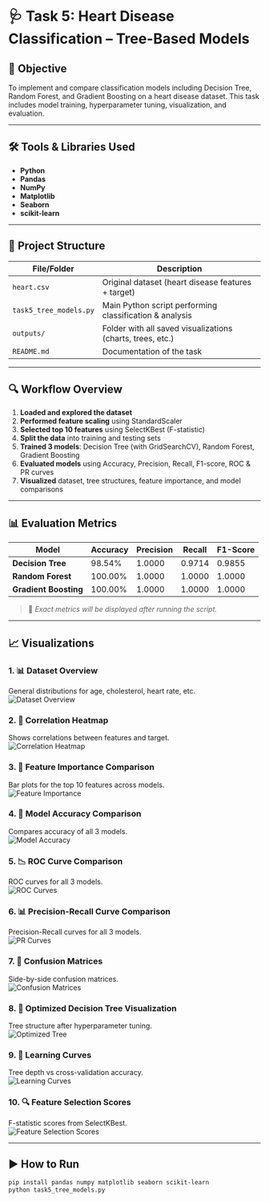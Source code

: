 # 🩺 Task 5: Heart Disease Classification – Tree-Based Models

## 📌 Objective
To implement and compare classification models including Decision Tree, Random Forest, and Gradient Boosting on a heart disease dataset. This task includes model training, hyperparameter tuning, visualization, and evaluation.

---

## 🛠️ Tools & Libraries Used

- **Python**  
- **Pandas**  
- **NumPy**  
- **Matplotlib**  
- **Seaborn**  
- **scikit-learn**

---

## 📁 Project Structure

| File/Folder                         | Description                                                 |
|-------------------------------------|-------------------------------------------------------------|
| `heart.csv`                         | Original dataset (heart disease features + target)          |
| `task5_tree_models.py`              | Main Python script performing classification & analysis     |
| `outputs/`                          | Folder with all saved visualizations (charts, trees, etc.)  |
| `README.md`                         | Documentation of the task                                   |

---

## 🔍 Workflow Overview

1. **Loaded and explored the dataset**  
2. **Performed feature scaling** using StandardScaler  
3. **Selected top 10 features** using SelectKBest (F-statistic)  
4. **Split the data** into training and testing sets  
5. **Trained 3 models**: Decision Tree (with GridSearchCV), Random Forest, Gradient Boosting  
6. **Evaluated models** using Accuracy, Precision, Recall, F1-score, ROC & PR curves  
7. **Visualized** dataset, tree structures, feature importance, and model comparisons  

---

## 📊 Evaluation Metrics

| Model             | Accuracy   | Precision | Recall | F1-Score |
|------------------|------------|-----------|--------|----------|
| **Decision Tree** | 98.54% | 1.0000 | 0.9714 | 0.9855 |
| **Random Forest** | 100.00% | 1.0000 | 1.0000 | 1.0000 |
| **Gradient Boosting** | 100.00% | 1.0000 | 1.0000 | 1.0000 |

> 📌 *Exact metrics will be displayed after running the script.*

---

## 📈 Visualizations

### 1. 📊 Dataset Overview
General distributions for age, cholesterol, heart rate, etc.  
![Dataset Overview](outputs/dataset_overview.png)

### 2. 🧬 Correlation Heatmap
Shows correlations between features and target.  
![Correlation Heatmap](outputs/correlation_heatmap.png)

### 3. 🌟 Feature Importance Comparison
Bar plots for the top 10 features across models.  
![Feature Importance](outputs/feature_importance_comparison.png)

### 4. 🧠 Model Accuracy Comparison
Compares accuracy of all 3 models.  
![Model Accuracy](outputs/model_accuracy_comparison.png)

### 5. 📉 ROC Curve Comparison
ROC curves for all 3 models.  
![ROC Curves](outputs/roc_curves.png)

### 6. 📊 Precision-Recall Curve Comparison
Precision-Recall curves for all 3 models.  
![PR Curves](outputs/precision_recall_curves.png)

### 7. 🧾 Confusion Matrices
Side-by-side confusion matrices.  
![Confusion Matrices](outputs/confusion_matrices.png)

### 8. 🌳 Optimized Decision Tree Visualization
Tree structure after hyperparameter tuning.  
![Optimized Tree](outputs/optimized_decision_tree.png)

### 9. 🧪 Learning Curves
Tree depth vs cross-validation accuracy.  
![Learning Curves](outputs/learning_curves.png)

### 10. 🔍 Feature Selection Scores
F-statistic scores from SelectKBest.  
![Feature Selection Scores](outputs/feature_selection_scores.png)

---

## ▶️ How to Run

```bash
pip install pandas numpy matplotlib seaborn scikit-learn
python task5_tree_models.py
